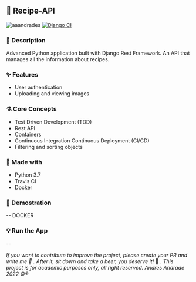 ## :rocket: Recipe-API

![aaandrades](https://img.shields.io/badge/-Backend-blue)
[![Django CI](https://github.com/aaandrades/recipe-app-api/actions/workflows/django.yml/badge.svg)](https://github.com/aaandrades/recipe-app-api/actions/workflows/django.yml)

### :memo: Description

Advanced Python application built with Django Rest Framework. An API that manages all the information about recipes.

### :sparkles: Features

- User authentication
- Uploading and viewing images

### :alembic: Core Concepts

- Test Driven Development (TDD)
- Rest API
- Containers
- Continuous Integration Continuous Deployment (CI/CD)
- Filtering and sorting objects

### :construction: Made with

- Python 3.7
- Travis CI
- Docker

### :hammer: Demostration

-- DOCKER

### :bulb: Run the App

--

_If you want to contribute to improve the project, please create your PR and write me :speech_balloon: . After it, sit down and take a beer, you deserve it!_ :beers: .
_This project is for academic purposes only, all right reserved. Andrés Andrade 2022 :copyright::registered:_
